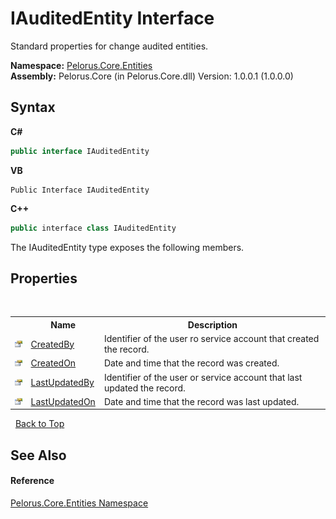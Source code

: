 # IAuditedEntity Interface
 

Standard properties for change audited entities.

**Namespace:**&nbsp;<a href="20086FC9">Pelorus.Core.Entities</a><br />**Assembly:**&nbsp;Pelorus.Core (in Pelorus.Core.dll) Version: 1.0.0.1 (1.0.0.0)

## Syntax

**C#**<br />
``` C#
public interface IAuditedEntity
```

**VB**<br />
``` VB
Public Interface IAuditedEntity
```

**C++**<br />
``` C++
public interface class IAuditedEntity
```

The IAuditedEntity type exposes the following members.


## Properties
&nbsp;<table><tr><th></th><th>Name</th><th>Description</th></tr><tr><td>![Public property](media/pubproperty.gif "Public property")</td><td><a href="7482790A">CreatedBy</a></td><td>
Identifier of the user ro service account that created the record.</td></tr><tr><td>![Public property](media/pubproperty.gif "Public property")</td><td><a href="44943203">CreatedOn</a></td><td>
Date and time that the record was created.</td></tr><tr><td>![Public property](media/pubproperty.gif "Public property")</td><td><a href="BE98AA2C">LastUpdatedBy</a></td><td>
Identifier of the user or service account that last updated the record.</td></tr><tr><td>![Public property](media/pubproperty.gif "Public property")</td><td><a href="62A4BE4D">LastUpdatedOn</a></td><td>
Date and time that the record was last updated.</td></tr></table>&nbsp;
<a href="#iauditedentity-interface">Back to Top</a>

## See Also


#### Reference
<a href="20086FC9">Pelorus.Core.Entities Namespace</a><br />